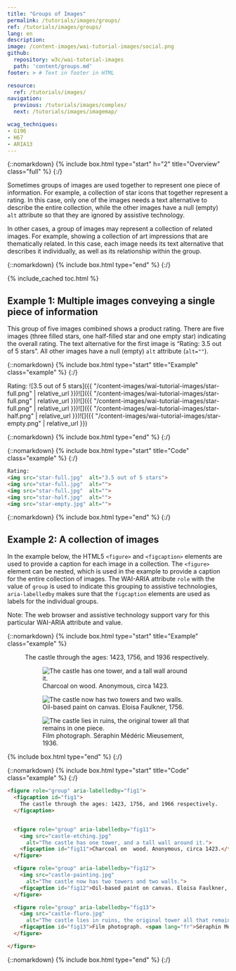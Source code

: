 ```yaml
---
title: "Groups of Images"
permalink: /tutorials/images/groups/
ref: /tutorials/images/groups/
lang: en
description:
image: /content-images/wai-tutorial-images/social.png
github:
  repository: w3c/wai-tutorial-images
  path: 'content/groups.md'
footer: > # Text in footer in HTML

resource:
  ref: /tutorials/images/
navigation:
  previous: /tutorials/images/complex/
  next: /tutorials/images/imagemap/

wcag_techniques:
- G196
- H67
- ARIA13
---
```


{::nomarkdown}
{% include box.html type="start" h="2" title="Overview" class="full" %}
{:/}

Sometimes groups of images are used together to represent one piece of information. For example, a collection of star icons that together represent a rating. In this case, only one of the images needs a text alternative to describe the entire collection, while the other images have a null (empty) `alt` attribute so that they are ignored by assistive technology.

In other cases, a group of images may represent a collection of related images. For example, showing a collection of art impressions that are thematically related. In this case, each image needs its text alternative that describes it individually, as well as its relationship within the group.

{::nomarkdown}
{% include box.html type="end" %}
{:/}

{% include_cached toc.html %}

## **Example 1:** Multiple images conveying a single piece of information

This group of five images combined shows a product rating. There are five images (three filled stars, one half-filled star and one empty star) indicating the overall rating. The text alternative for the first image is “Rating: 3.5 out of 5 stars”. All other images have a null (empty) `alt` attribute (`alt=""`).

{::nomarkdown}
{% include box.html type="start" title="Example" class="example" %}
{:/}

Rating: ![3.5 out of 5 stars]({{ "/content-images/wai-tutorial-images/star-full.png" | relative_url }})![]({{ "/content-images/wai-tutorial-images/star-full.png" | relative_url }})![]({{ "/content-images/wai-tutorial-images/star-full.png" | relative_url }})![]({{ "/content-images/wai-tutorial-images/star-half.png" | relative_url }})![]({{ "/content-images/wai-tutorial-images/star-empty.png" | relative_url }})

{::nomarkdown}
{% include box.html type="end" %}
{:/}

{::nomarkdown}
{% include box.html type="start" title="Code" class="example" %}
{:/}

~~~ html
Rating:
<img src="star-full.jpg"  alt="3.5 out of 5 stars">
<img src="star-full.jpg"  alt="">
<img src="star-full.jpg"  alt="">
<img src="star-half.jpg"  alt="">
<img src="star-empty.jpg" alt="">
~~~

{::nomarkdown}
{% include box.html type="end" %}
{:/}

## **Example 2:** A collection of images

In the example below, the HTML5 `<figure>` and `<figcaption>` elements are used to provide a caption for each image in a collection. The `<figure>` element can be nested, which is used in the example to provide a caption for the entire collection of images. The WAI-ARIA attribute `role` with the value of `group` is used to indicate this grouping to assistive technologies, `aria-labelledby` makes sure that the `figcaption` elements are used as labels for the individual groups.

Note: The web browser and assistive technology support vary for this particular WAI-ARIA attribute and value.

{::nomarkdown}
{% include box.html type="start" title="Example" class="example" %}

<figure role="group" aria-labelledby="fig1">
<figcaption id="fig1">The castle through the ages: 1423, 1756, and 1936 respectively.</figcaption>


<figure role="group" aria-labelledby="fig11">
<img src="{{ "/content-images/wai-tutorial-images/castle-etching.jpg" | relative_url }}" alt="The castle has one tower, and a tall wall around it.">
<figcaption id="fig11">Charcoal on  wood. Anonymous, circa 1423.</figcaption>
</figure>
<figure role="group" aria-labelledby="fig12">
<img src="{{ "/content-images/wai-tutorial-images/castle-painting.jpg" | relative_url }}" alt="The castle now has two towers and two walls.">
<figcaption id="fig12">Oil-based paint on canvas. Eloisa Faulkner, 1756.</figcaption>
</figure>
<figure role="group" aria-labelledby="fig13">
<img src="{{ "/content-images/wai-tutorial-images/castle-fluro.jpg" | relative_url }}"
alt="The castle lies in ruins, the original tower all that remains in one piece.">
<figcaption id="fig13">Film photograph. <span lang="fr">Séraphin Médéric Mieusement</span>, 1936.</figcaption>
</figure>

</figure>

{% include box.html type="end" %}
{:/}

{::nomarkdown}
{% include box.html type="start" title="Code" class="example" %}
{:/}

~~~ html
<figure role="group" aria-labelledby="fig1">
  <figcaption id="fig1">
    The castle through the ages: 1423, 1756, and 1966 respectively.
  </figcaption>


  <figure role="group" aria-labelledby="fig11">
    <img src="castle-etching.jpg"
      alt="The castle has one tower, and a tall wall around it.">
    <figcaption id="fig11">Charcoal on  wood. Anonymous, circa 1423.</figcaption>
  </figure>

  <figure role="group" aria-labelledby="fig12">
    <img src="castle-painting.jpg"
      alt="The castle now has two towers and two walls.">
    <figcaption id="fig12">Oil-based paint on canvas. Eloisa Faulkner, 1756.</figcaption>
  </figure>

  <figure role="group" aria-labelledby="fig13">
    <img src="castle-fluro.jpg"
      alt="The castle lies in ruins, the original tower all that remains in one piece.">
    <figcaption id="fig13">Film photograph. <span lang="fr">Séraphin Médéric Mieusement</span>, 1936.</figcaption>
  </figure>

</figure>
~~~

{::nomarkdown}
{% include box.html type="end" %}
{:/}

